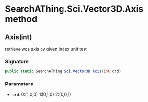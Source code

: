 # SearchAThing.Sci.Vector3D.Axis method
## Axis(int)
retrieve wcs axis by given index
            [unit test](/test/Vector3D/Vector3DTest_0004.cs)

### Signature
```csharp
public static SearchAThing.Sci.Vector3D Axis(int ord)
```
### Parameters
- `ord`: 0:(1,0,0) 1:(0,1,0) 2:(0,0,1)

